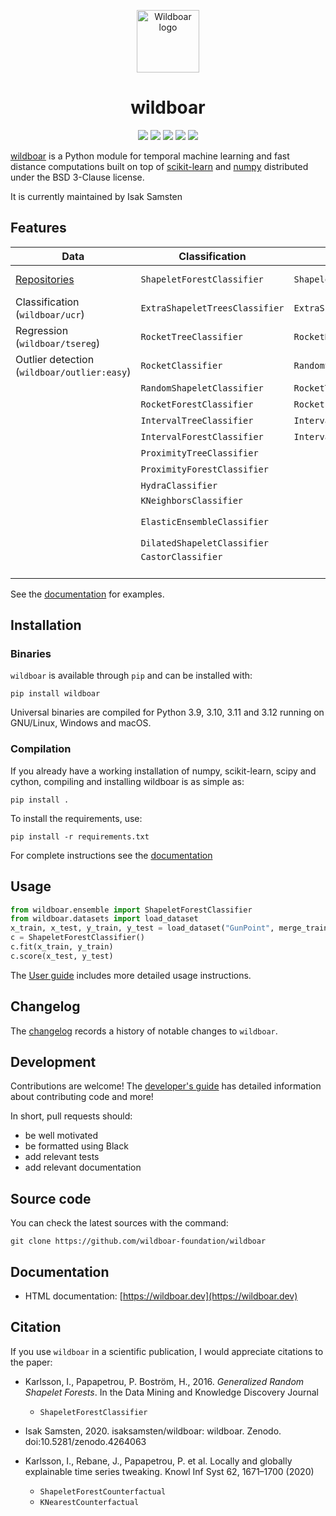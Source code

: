 </p>
<p align="center">
<img src="https://github.com/wildboar-foundation/wildboar/blob/master/.github/github-logo.png?raw=true" alt="Wildboar logo" width="100px">
</p>

<h1 align="center">wildboar</h1>

<p align="center">
	<img src="https://img.shields.io/badge/python-3.8%20|%203.9%20|%203.10-blue" />
	<img src="https://github.com/wildboar-foundation/wildboar/workflows/Build,%20test%20and%20upload%20to%20PyPI/badge.svg"/>
	<a href="https://badge.fury.io/py/wildboar"><img src="https://badge.fury.io/py/wildboar.svg" /></a>
	<a href="https://pepy.tech/project/wildboar"><img src="https://static.pepy.tech/personalized-badge/wildboar?period=total&units=international_system&left_color=black&right_color=orange&left_text=downloads" /></a>
	<a href="https://doi.org/10.5281/zenodo.4264063"><img src="https://zenodo.org/badge/DOI/10.5281/zenodo.4264063.svg" /></a>
</p>

[wildboar](https://wildboar.dev/) is a Python module for temporal machine learning and fast
distance computations built on top of
[scikit-learn](https://scikit-learn.org) and [numpy](https://numpy.org)
distributed under the BSD 3-Clause license.

It is currently maintained by Isak Samsten

## Features

| **Data**                                                        | **Classification**             | **Regression**                | **Explainability**             | **Metric** | **Unsupervised**             | **Dimension selection**       | **Outlier**               |
| --------------------------------------------------------------- | ------------------------------ | ----------------------------- | ------------------------------ | ---------- | ---------------------------- | ----------------------------- | ------------------------- |
| [Repositories](https://wildboar.dev/master/guide/datasets.html) | `ShapeletForestClassifier`     | `ShapeletForestRegressor`     | `ShapeletForestCounterfactual` | UCR-suite  | `ShapeletForestTransform`    | `DimensionVarianceThreshold`  | `IsolationShapeletForest` |
| Classification (`wildboar/ucr`)                                 | `ExtraShapeletTreesClassifier` | `ExtraShapeletTreesRegressor` | `KNearestCounterfactual`       | MASS       | `RandomShapeletEmbedding`    | `SelectDimensionPercentile`   |                           |
| Regression (`wildboar/tsereg`)                                  | `RocketTreeClassifier`         | `RocketRegressor`             | `PrototypeCounterfactual`      | DTW        | `RocketTransform`            | `SelectDimensionTopK`         |                           |
| Outlier detection (`wildboar/outlier:easy`)                     | `RocketClassifier`             | `RandomShapeletRegressor`     | `IntervalImportance`           | DDTW       | `IntervalTransform`          | `SelectDimensionSignificance` |                           |
|                                                                 | `RandomShapeletClassifier`     | `RocketTreeRegressor`         | `ShapeletImportance`           | WDTW       | `FeatureTransform`           |                               |                           |
|                                                                 | `RocketForestClassifier`       | `RocketForestRegressor`       |                                | MSM        | `MatrixProfileTransform`     |                               |                           |
|                                                                 | `IntervalTreeClassifier`       | `IntervalTreeRegressor`       |                                | TWE        | `FlossSegmenter`             |                               |                           |
|                                                                 | `IntervalForestClassifier`     | `IntervalForestRegressor`     |                                | LCSS       | Motif discovery              |                               |                           |
|                                                                 | `ProximityTreeClassifier`      |                               |                                | ERP        | `SAX`                        |                               |                           |
|                                                                 | `ProximityForestClassifier`    |                               |                                | EDR        | `PAA`                        |                               |                           |
|                                                                 | `HydraClassifier`              |                               |                                | ADTW       | `MatrixProfileTransform`     |                               |                           |
|                                                                 | `KNeighborsClassifier`         |                               |                                |            | `HydraTransform`             |                               |                           |
|                                                                 | `ElasticEnsembleClassifier`    |                               |                                |            | `KMeans` with (W)DTW support |                               |                           |
|                                                                 | `DilatedShapeletClassifier`    |                               |                                |            | `KMedoids`                   |                               |                           |
|                                                                 | `CastorClassifier`             |                               |                                |            | `DilatedShapeletTransform`   |                               |                           |
|                                                                 |                                |                               |                                |            | `CastorTransform`            |                               |                           |

See the [documentation](https://wildboar.dev/master/) for examples.

## Installation

### Binaries

`wildboar` is available through `pip` and can be installed with:

    pip install wildboar

Universal binaries are compiled for Python 3.9, 3.10, 3.11 and 3.12 running on
GNU/Linux, Windows and macOS.

### Compilation

If you already have a working installation of numpy, scikit-learn, scipy and cython,
compiling and installing wildboar is as simple as:

    pip install .

To install the requirements, use:

    pip install -r requirements.txt

For complete instructions see the [documentation](https://wildboar.dev/master/install.html#build-and-compile-from-source)

## Usage

```python
from wildboar.ensemble import ShapeletForestClassifier
from wildboar.datasets import load_dataset
x_train, x_test, y_train, y_test = load_dataset("GunPoint", merge_train_test=False)
c = ShapeletForestClassifier()
c.fit(x_train, y_train)
c.score(x_test, y_test)
```

The [User guide](https://wildboar.dev/master/guide.html) includes more
detailed usage instructions.

## Changelog

The [changelog](https://wildboar.dev/master/more/whatsnew.html) records a
history of notable changes to `wildboar`.

## Development

Contributions are welcome! The [developer's
guide](https://wildboar.dev/master/more/contributing.html) has detailed
information about contributing code and more!

In short, pull requests should:

- be well motivated
- be formatted using Black
- add relevant tests
- add relevant documentation

## Source code

You can check the latest sources with the command:

    git clone https://github.com/wildboar-foundation/wildboar

## Documentation

- HTML documentation: [https://wildboar.dev](https://wildboar.dev)

## Citation

If you use `wildboar` in a scientific publication, I would appreciate
citations to the paper:

- Karlsson, I., Papapetrou, P. Boström, H., 2016.
  _Generalized Random Shapelet Forests_. In the Data Mining and
  Knowledge Discovery Journal

  - `ShapeletForestClassifier`

- Isak Samsten, 2020. isaksamsten/wildboar: wildboar. Zenodo. doi:10.5281/zenodo.4264063
- Karlsson, I., Rebane, J., Papapetrou, P. et al.
  Locally and globally explainable time series tweaking.
  Knowl Inf Syst 62, 1671–1700 (2020)

  - `ShapeletForestCounterfactual`
  - `KNearestCounterfactual`
